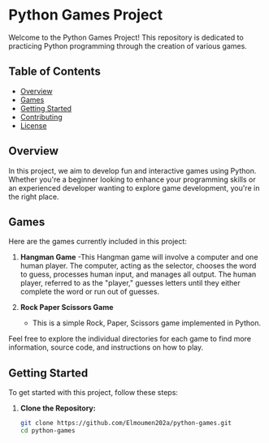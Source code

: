 # Python Games Project

Welcome to the Python Games Project! This repository is dedicated to practicing Python programming through the creation of various games.

## Table of Contents
- [Overview](#overview)
- [Games](#games)
- [Getting Started](#getting-started)
- [Contributing](#contributing)
- [License](#license)

## Overview

In this project, we aim to develop fun and interactive games using Python. Whether you're a beginner looking to enhance your programming skills or an experienced developer wanting to explore game development, you're in the right place.

## Games

Here are the games currently included in this project:

1. **Hangman Game**
   -This Hangman game will involve a computer and one human player. The computer, acting as the selector, chooses the word to guess, processes human input, and manages all output. The human player, referred to as the "player," guesses letters until they either complete the word or run out of guesses.

2. **Rock Paper Scissors Game**
   - This is a simple Rock, Paper, Scissors game implemented in Python.


Feel free to explore the individual directories for each game to find more information, source code, and instructions on how to play.

## Getting Started

To get started with this project, follow these steps:

1. **Clone the Repository:**
   ```bash
   git clone https://github.com/Elmoumen202a/python-games.git
   cd python-games
